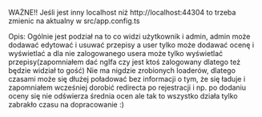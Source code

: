 WAŻNE!!
Jeśli jest inny localhost niż http://localhost:44304 to trzeba zmienic na aktualny w src/app.config.ts



Opis:
Ogólnie jest podział na to co widzi użytkownik i admin, admin może dodawać edytować i usuwać przepisy a user tylko może dodawać ocenę i wyświetlać a dla nie zalogowanego usera może tylko wyświetlać przepisy(zapomniałem dać ngIfa czy jest ktoś zalogowany dlatego też będzie widział to gość) 
Nie ma nigdzie zrobionych loaderów, dlatego czasami może się dłużej poładować bez informacji o tym, że się ładuje i zapomniałem wcześniej dorobić redirecta po rejestracji i np. po dodaniu oceny się nie odświerza średnia ocen ale tak to wszystko działa tylko zabrakło czasu na dopracowanie :)